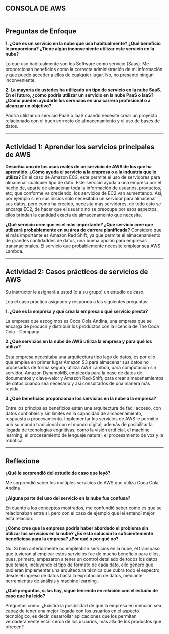 ## CONSOLA DE AWS

----------------------

## Preguntas de Enfoque

**1. ¿Qué es un servicio en la nube que usa habitualmente? ¿Qué beneficio le proporciona? ¿Tiene algún inconveniente utilizar este servicio en la nube?**

Lo que uso habitualmente son los Software como servicio (Saas). Me proporcionan beneficios como la correcta administración de mi información y que puedo acceder a ellos de cualquier lugar. No, no presento ningun inconveniente. 

**2. La mayoría de ustedes ha utilizado un tipo de servicio en la nube SaaS. En el futuro, ¿cómo podría utilizar un servicio en la nube PaaS o IaaS? ¿Cómo pueden ayudarle los servicios en una carrera profesional o a alcanzar un objetivo?**

Podria utilizar un servicio PaaS o IaaS cuando necesite crear un proyecto relacionado con el buen correcto de almacenamiento y el uso de bases de datos. 

---------------------

## Actividad 1: Aprender los servicios principales de AWS

**Describa uno de los usos reales de un servicio de AWS de los que ha aprendido. ¿Cómo ayuda el servicio a la empresa o a la industria que lo utiliza?**
En el caso de Amazon EC2, este permite el uso de servidores para almacenar cualquier tipo de dato. Este servicio ayuda a una empresa por el hecho de, aparte de almacenar toda la información de usuarios, productos, etc; que conforme va creciendo, los servicios de EC2 van aumentando. Así, por ejemplo si en sus inicios solo necesitaba un servidor para almacenar sus datos, pero como ha crecido, necesita más servidores, de todo esto se encarga EC2, de hacer que el usuario no se preocupe por esos aspectos, ellos brindan la cantidad exacta de almacenameinto que necesita.


**¿Qué servicio cree que es el más importante? ¿Qué servicio cree que utilizará probablemente en su área de carrera planificada?**
Considero que el más importante es Amazon Red Shift, ya que permite el almacenamiento de grandes cantidaddes de datos, una buena opción para empresas transnacionales. El servicio que probablemente necesite emplear sea AWS Lambda.

-----------------

## Actividad 2: Casos prácticos de servicios de AWS

Su instructor le asignará a usted (o a su grupo) un estudio de caso.

Lea el caso práctico asignado y responda a las siguientes preguntas:

**1. ¿Qué es la empresa y qué crea la empresa o qué servicio presta?**

La empresa que escogimos es Coca Cola Andina, una empresa que se encarga de producir y distribuir los productos con la licencia de The Coca Cola - Company

**2.¿Qué servicios en la nube de AWS utiliza la empresa y para qué los utiliza?**

Esta empresa necesitaba una arquitectura tipo lago de datos, es por ello que emplea en primer lugar Amazon S3 para almacenar sus datos no procesados de forma segura, utiliza AWS Lambda, para computación sin servidor, Amazon DynamoMB, empleada para la base de datos de documentos y clave-valor y Amazon Red-Shift, para crear almacenamientos de datos cuando sea necesario y así consultarlos de una manera más rapida.

**3.¿Qué beneficios proporcionan los servicios en la nube a la empresa?**

Entre los principales beneficios están una arquitectura de fácil acceso, con datos confiables y sin límites en la capacidad de almacenamiento, respuesta o procesamiento. Implementar los servicios de AWS le permitió unir su mundo tradicional con el mundo digital, además de posibilitar la llegada de tecnologías cognitivas, como la visión artificial, el machine learning, el procesamiento de lenguaje natural, el procesamiento de voz y la robótica. 

------------
## Reflexione

**¿Qué le sorprendió del estudio de caso que leyó?** 

Me sorprendió saber los multiples servicios de AWS que utiliza Coca Cola Andina

**¿Alguna parte del uso del servicio en la nube fue confusa?**

En cuanto a los conceptos mostrados, me confundió saber como es que se relacionaban entre si, pero con el caso de ejemplo que leí entendí mejor esta relación.

**¿Cómo cree que la empresa podría haber abordado el problema sin utilizar los servicios en la nube? ¿Es esta solución lo suficientemente beneficiosa para la empresa? ¿Por qué o por qué no?**

No. Si bien anteriormente no empleaban servicios en la nube, el transpaso que tuvieron al emplear estos servicios fue de mucho beneficio para ellos, pues, primero, empezaron a tener un control detallado de todos los datos que tenian, incluyendo el tipo de formato de cada dato, ello generó que pudieran implementar una arquitectura técnica que cubra todo el espectro desde el ingreso de datos hasta la explotación de datos, mediante herramientas de análisis y machine learning.

**¿Qué preguntas, si las hay, sigue teniendo en relación con el estudio de caso que ha leído?**

Preguntas como: ¿Existirá la posibilidad de que la empresa en mención sea capaz de tener una mejor llegada con los usuarios en el aspecto tecnológico, es decir, desarrollar aplicaciones que los permitan verdaderamente estár cerca de los usuarios, más alla de los productos que ofrecen? 